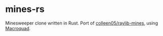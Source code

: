 # mines-rs
Minesweeper clone written in Rust. Port of [colleen05/raylib-mines](https://github.com/colleen05/raylib-mines), using [Macroquad](https://macroquad.rs/).